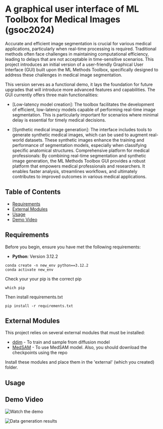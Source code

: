 # A graphical user interface of ML Toolbox for Medical Images (gsoc2024)

Accurate and efficient image segmentation is crucial for various medical applications, particularly when real-time processing is required. Traditional methods often face challenges in maintaining computational efficiency, leading to delays that are not acceptable in time-sensitive scenarios. This project introduces an initial version of a user-friendly Graphical User Interface (GUI) built upon the ML Methods Toolbox, specifically designed to address these challenges in medical image segmentation.

This version serves as a functional demo, it lays the foundation for future upgrades that will introduce more advanced features and capabilities. The GUI currently offers three main functionalities:

- [Low-latency model creation]: The toolbox facilitates the development of efficient, low-latency models capable of performing real-time image segmentation. This is particularly important for scenarios where minimal delay is essential for timely medical decisions.

- [Synthetic medical image generation]: The interface includes tools to generate synthetic medical images, which can be used to augment real-world datasets. These synthetic images enhance the training and performance of segmentation models, especially when classifying specific anatomical structures.
Comprehensive platform for medical professionals: By combining real-time segmentation and synthetic image generation, the ML Methods Toolbox GUI provides a robust platform that empowers medical professionals and researchers. It enables faster analysis, streamlines workflows, and ultimately contributes to improved outcomes in various medical applications.


## Table of Contents

- [Requirements](#requirements)
- [External Modules](#external-modules)
- [Usage](#usage)
- [Demo Video](#demo-video)


## Requirements

Before you begin, ensure you have met the following requirements:

- **Python**: Version 3.12.2

```
conda create -n new_env python==3.12.2
conda activate new_env
```

Check your your pip is the correct pip

```
which pip
```

Then install requirements.txt

```
pip install -r requirements.txt
```

## External Modules

This project relies on several external modules that must be installed:

- [ddim](https://github.com/sarperyn/ddim.git) - To train and sample from diffusion model
- [MedSAM](https://github.com/bowang-lab/MedSAM.git) - To use MedSAM model. Also, you should download the checkpoints using the repo

Install these modules and place them in the 'external' (which you created) folder.

## Usage

## Demo Video
![Watch the demo](https://github.com/sarperyn/gsoc-2024/blob/main/demo1.gif)

![Data generation results](https://github.com/sarperyn/gsoc-2024/blob/main/demo2.gif)